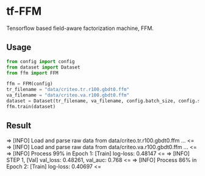 # tf-FFM
Tensorflow based field-aware factorization machine, FFM.

## Usage

```python
from config import config
from dataset import Dataset
from ffm import FFM

ffm = FFM(config)
tr_filename = "data/criteo.tr.r100.gbdt0.ffm"
va_filename = "data/criteo.va.r100.gbdt0.ffm"
dataset = Dataset(tr_filename, va_filename, config.batch_size, config.shuffle)
ffm.train(dataset)
```

## Result

=> [INFO] Load and parse raw data from data/criteo.tr.r100.gbdt0.ffm ... <=
 => [INFO] Load and parse raw data from data/criteo.va.r100.gbdt0.ffm ... <=
 => [INFO] Process 99% in Epoch 1: [Train] log-loss: 0.48147 <=
 => [INFO] STEP 1, [Val] val_loss: 0.48261, val_auc: 0.768 <=
 => [INFO] Process 86% in Epoch 2: [Train] log-loss: 0.40697 <=